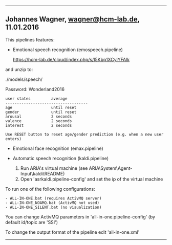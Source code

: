 -------------------------------------------------
Johannes Wagner, <wagner@hcm-lab.de>, 11.01.2016
-------------------------------------------------

This pipelines features:

* Emotional speech recognition (emospeech.pipeline)

	https://hcm-lab.de/cloud/index.php/s/I5Kbp1XCylYFAlk 

and unzip to:

./models/speech/

Password: Wonderland2016

	user states			average
	------------------------------------
	age 				until reset
	gender 				until reset
	arousal 			2 seconds
	valence 			2 seconds
	interest 			2 seconds
		
	Use RESET button to reset age/gender prediction (e.g. when a new user enters)

* Emotional face recognition (emax.pipeline)

* Automatic speech recognition (kaldi.pipeline)

	1. Run ARIA's virtual machine (see ARIA\System\Agent-Input\kaldi\README)
	2. Open 'asrkaldi.pipeline-config' and set the ip of the virtual machine
	
To run one of the following configurations:

	- ALL-IN-ONE.bat (requires ActivMQ server) 
	- ALL-IN-ONE_NOAMQ.bat (ActivMQ not used)
	- ALL-IN-ONE_SILENT.bat (no visualization)
	
You can change ActivMQ parameters in 'all-in-one.pipeline-config' (by default id/topic are 'SSI')
	
To change the output format of the pipeline edit 'all-in-one.xml'

-------------------------------------------------
